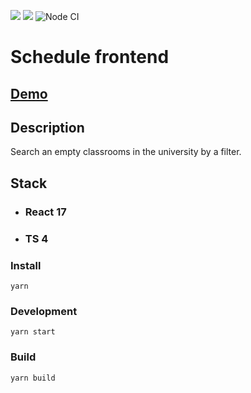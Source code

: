 <a href="https://codeclimate.com/github/Dimabytes/schedule-frontend/maintainability"><img src="https://api.codeclimate.com/v1/badges/da32b63a3f5bc4c34de5/maintainability" /></a>
<a href="https://codeclimate.com/github/Dimabytes/schedule-frontend/test_coverage"><img src="https://api.codeclimate.com/v1/badges/da32b63a3f5bc4c34de5/test_coverage" /></a>
![Node CI](https://github.com/Dimabytes/schedule-frontend/workflows/Node%20CI/badge.svg)
# Schedule frontend
## [Demo](schedule-frontend.dimabytes.vercel.app)

## Description


Search an empty classrooms in the university by a filter.

## Stack

* ### React 17
* ### TS 4

### Install

```
yarn
```

### Development

```
yarn start
```

### Build

```
yarn build
```


